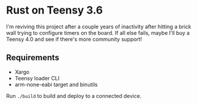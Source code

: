 # Rust on Teensy 3.6
I'm reviving this project after a couple years of inactivity after hitting a brick wall trying to configure timers on the board. If all else fails, maybe I'll buy a Teensy 4.0 and see if there's more community support!

## Requirements
- Xargo
- Teensy loader CLI
- arm-none-eabi target and binutils

Run `./build` to build and deploy to a connected device.